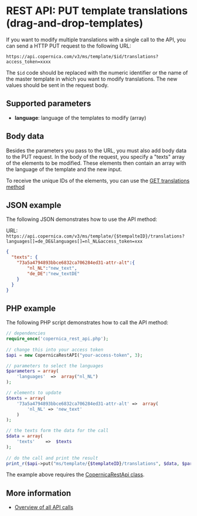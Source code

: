 # REST API: PUT template translations (drag-and-drop-templates)

If you want to modify multiple translations with a single call to the API, you
can send a HTTP PUT request to the following URL:

`https://api.copernica.com/v3/ms/template/$id/translations?access_token=xxxx`

The `$id` code should be replaced with the numeric identifier or the name
of the master template in which you want to modify translations. The new values
should be sent in the request body.

## Supported parameters

* **language**: language of the templates to modify (array)

## Body data

Besides the parameters you pass to the URL, you must also add body data to the PUT request. 
In the body of the request, you specify a "texts" array of the elements to be modified. These elements then contain an array with the language of the template and the new input.

To receive the unique IDs of the elements, you can use the [GET translations method](./rest-get-ms-template-translations)

## JSON example

The following JSON demonstrates how to use the API method:

URL: `https://api.copernica.com/v3/ms/template/{$tempalteID}/translations?languages[]=de_DE&languages[]=nl_NL&access_token=xxx`

```json
{
  "texts": {
    "73a5a4794893bbce6832ca706284ed31-attr-alt":{
        "nl_NL":"new_text",
        "de_DE":"new_textDE"
    }
  }
}
```

## PHP example

The following PHP script demonstrates how to call the API method:

```php
// dependencies
require_once('copernica_rest_api.php');
    
// change this into your access token
$api = new CopernicaRestAPI("your-access-token", 3);

// parameters to select the languages
$parameters = array(
    'languages'  =>  array("nl_NL")
);

// elements to update
$texts = array(
    '73a5a4794893bbce6832ca706284ed31-attr-alt' =>  array(
        'nl_NL' => 'new_text'
    )
);

// the texts form the data for the call
$data = array(
    'texts'    =>  $texts
);
    
// do the call and print the result
print_r($api->put("ms/template/{$templateID}/translations", $data, $parameters));
```

The example above requires the [CopernicaRestApi class](rest-php).

## More information

* [Overview of all API calls](./rest-api.md)
